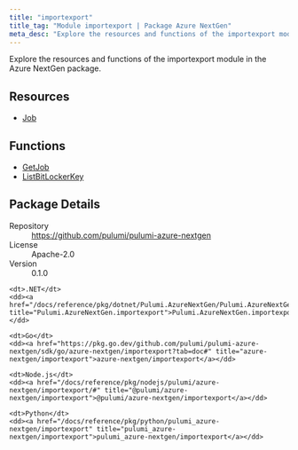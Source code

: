 ```yaml
---
title: "importexport"
title_tag: "Module importexport | Package Azure NextGen"
meta_desc: "Explore the resources and functions of the importexport module in the Azure NextGen package."
---
```


<!-- WARNING: this file was generated by Pulumi Docs Generator. -->
<!-- Do not edit by hand unless you're certain you know what you are doing! -->

Explore the resources and functions of the importexport module in the Azure NextGen package.

<h2 id="resources">Resources</h2>
<ul class="api">
    <li><a href="job" title="Job"><span class="symbol resource"></span>Job</a></li>
</ul>

<h2 id="functions">Functions</h2>
<ul class="api">
    <li><a href="getjob" title="GetJob"><span class="symbol function"></span>GetJob</a></li>
    <li><a href="listbitlockerkey" title="ListBitLockerKey"><span class="symbol function"></span>ListBitLockerKey</a></li>
</ul>

<h2 id="package-details">Package Details</h2>
<dl class="package-details">
	<dt>Repository</dt>
	<dd><a href="https://github.com/pulumi/pulumi-azure-nextgen">https://github.com/pulumi/pulumi-azure-nextgen</a></dd>
	<dt>License</dt>
	<dd>Apache-2.0</dd>
	<dt>Version</dt>
	<dd>0.1.0</dd>
</dl>



<dl class="tabular">

    <dt>.NET</dt>
    <dd><a href="/docs/reference/pkg/dotnet/Pulumi.AzureNextGen/Pulumi.AzureNextGen.importexport.html" title="Pulumi.AzureNextGen.importexport">Pulumi.AzureNextGen.importexport</a></dd>

    <dt>Go</dt>
    <dd><a href="https://pkg.go.dev/github.com/pulumi/pulumi-azure-nextgen/sdk/go/azure-nextgen/importexport?tab=doc#" title="azure-nextgen/importexport">azure-nextgen/importexport</a></dd>

    <dt>Node.js</dt>
    <dd><a href="/docs/reference/pkg/nodejs/pulumi/azure-nextgen/importexport/#" title="@pulumi/azure-nextgen/importexport">@pulumi/azure-nextgen/importexport</a></dd>

    <dt>Python</dt>
    <dd><a href="/docs/reference/pkg/python/pulumi_azure-nextgen/importexport" title="pulumi_azure-nextgen/importexport">pulumi_azure-nextgen/importexport</a></dd>

</dl>

